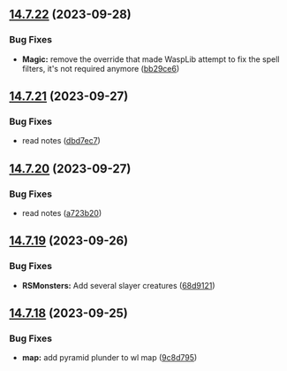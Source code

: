 ## [14.7.22](https://github.com/Torwent/WaspLib/compare/v14.7.21...v14.7.22) (2023-09-28)


### Bug Fixes

* **Magic:** remove the override that made WaspLib attempt to fix the spell filters, it's not required anymore ([bb29ce6](https://github.com/Torwent/WaspLib/commit/bb29ce69602065c59db0558122aaaffbd0794a3f))



## [14.7.21](https://github.com/Torwent/WaspLib/compare/v14.7.20...v14.7.21) (2023-09-27)


### Bug Fixes

* read notes ([dbd7ec7](https://github.com/Torwent/WaspLib/commit/dbd7ec7fc18a643548da2159210c22ddb781a388))



## [14.7.20](https://github.com/Torwent/WaspLib/compare/v14.7.19...v14.7.20) (2023-09-27)


### Bug Fixes

* read notes ([a723b20](https://github.com/Torwent/WaspLib/commit/a723b20c2ae87d48fc22fb154d6398ccce9220b9))



## [14.7.19](https://github.com/Torwent/WaspLib/compare/v14.7.18...v14.7.19) (2023-09-26)


### Bug Fixes

* **RSMonsters:** Add several slayer creatures ([68d9121](https://github.com/Torwent/WaspLib/commit/68d912111990bfd8d6390a5e929aabd9bcb0a480))



## [14.7.18](https://github.com/Torwent/WaspLib/compare/v14.7.17...v14.7.18) (2023-09-25)


### Bug Fixes

* **map:** add pyramid plunder to wl map ([9c8d795](https://github.com/Torwent/WaspLib/commit/9c8d79593bf0c184fa4f3ffa0b3ce4dacffdd48f))



